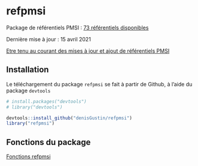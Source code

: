
<!-- README.md is generated from README.Rmd. Please edit that file -->

# refpmsi

Package de référentiels PMSI : [73 référentiels
disponibles](https://denisgustin.github.io/refpmsi/articles/liste_ref.html)

Dernière mise à jour : 15 avril 2021

[Etre tenu au courant des mises à jour et ajout de référentiels
PMSI](http://www.lespmsi.com/r-et-pmsi/)

## Installation

Le téléchargement du package `refpmsi` se fait à partir de Github, à
l’aide du package `devtools`

``` r
# install.packages("devtools")
# library("devtools")

devtools::install_github("denisGustin/refpmsi")
library("refpmsi")
```

## Fonctions du package

[Fonctions
refpmsi](https://denisgustin.github.io/refpmsi/articles/fonctions_refpmsi.html)
